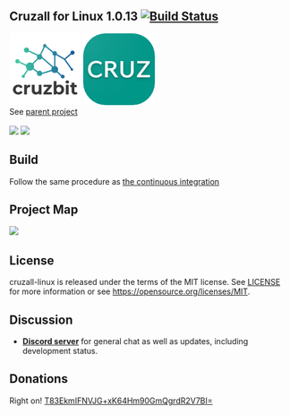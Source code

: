## Cruzall for Linux 1.0.13 [![Build Status](https://travis-ci.org/GreenAppers/cruzall-linux.svg?branch=master)](https://travis-ci.org/GreenAppers/cruzall-linux)
<img width=128 src="cruzbit.png" /> <img src="icon.png" /><br/> See [parent project](https://github.com/GreenAppers/cruzall)
<br/><br/><img width=300 src="screenshot1.png" /> <img width=300 src="screenshot2.png" />

## Build
Follow the same procedure as [the continuous integration](https://github.com/GreenAppers/cruzall-linux/blob/master/.travis.yml)

## Project Map
<img src="https://www.greenappers.com/cruzawl/diagram.svg" />

## License

cruzall-linux is released under the terms of the MIT license. See [LICENSE](https://github.com/GreenAppers/cruzall-linux/blob/master/LICENSE) for more information or see https://opensource.org/licenses/MIT.

## Discussion

* **[Discord server](https://discord.gg/MRrEHYw)** for general chat as well as updates, including development status.

## Donations

Right on!  [T83EkmIFNVJG+xK64Hm90GmQgrdR2V7BI=](https://www.cruzbase.com/#/address/RWEgB+NQs/T83EkmIFNVJG+xK64Hm90GmQgrdR2V7BI=)

